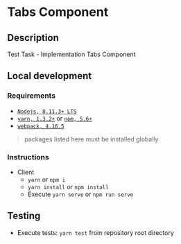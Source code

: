 # Tabs Component

## Description
Test Task - Implementation Tabs Component

## Local development

### Requirements
- [`Nodejs, 8.11.3+ LTS`](https://nodejs.org/en/)
- [`yarn, 1.3.2+`](https://yarnpkg.com/en/) or [`npm, 5.6+`](https://www.npmjs.com/)
- [`webpack, 4.16.5`](https://webpack.js.org/)

> packages listed here must be installed globally

### Instructions
* Client
  * `yarn` or `npm i`
  * `yarn install` or `npm install`
  * Execute `yarn serve` or `npm run serve`



## Testing
  * Execute tests: `yarn test` from repository root directory

